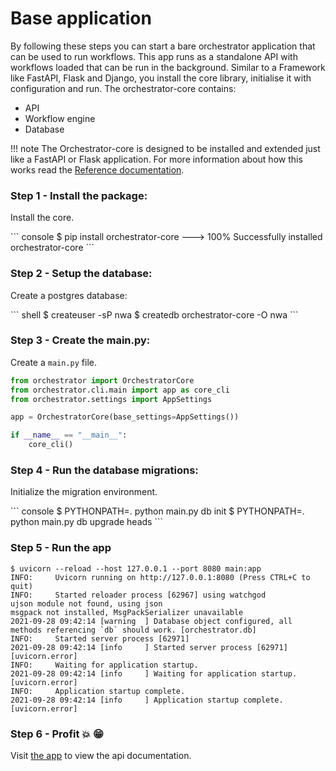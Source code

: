 # Base application

By following these steps you can start a bare orchestrator application that can be used to run workflows. This
app runs as a standalone API with workflows loaded that can be run in the background. Similar to a Framework like FastAPI,
Flask and Django, you install the core library, initialise it with configuration and run. The orchestrator-core contains:

* API
* Workflow engine
* Database


!!! note
    The Orchestrator-core is designed to be installed and extended just like a FastAPI or Flask application. For more
    information about how this works read the [Reference documentation](../reference-docs/app/app.md).


### Step 1 - Install the package:
Install the core.
<div class="termy">
``` console
$ pip install orchestrator-core
---> 100%
Successfully installed orchestrator-core
```
</div>

### Step 2 - Setup the database:
Create a postgres database:

<div class="termy">
``` shell
$ createuser -sP nwa
$ createdb orchestrator-core -O nwa
```
</div>

### Step 3 - Create the main.py:
Create a `main.py` file.

``` python
from orchestrator import OrchestratorCore
from orchestrator.cli.main import app as core_cli
from orchestrator.settings import AppSettings

app = OrchestratorCore(base_settings=AppSettings())

if __name__ == "__main__":
    core_cli()
```


### Step 4 - Run the database migrations:

Initialize the migration environment.
<div class="termy">
``` console
$ PYTHONPATH=. python main.py db init
$ PYTHONPATH=. python main.py db upgrade heads
```
</div>

### Step 5 - Run the app

<div class="termy">

``` shell
$ uvicorn --reload --host 127.0.0.1 --port 8080 main:app
INFO:     Uvicorn running on http://127.0.0.1:8080 (Press CTRL+C to quit)
INFO:     Started reloader process [62967] using watchgod
ujson module not found, using json
msgpack not installed, MsgPackSerializer unavailable
2021-09-28 09:42:14 [warning  ] Database object configured, all methods referencing `db` should work. [orchestrator.db]
INFO:     Started server process [62971]
2021-09-28 09:42:14 [info     ] Started server process [62971] [uvicorn.error]
INFO:     Waiting for application startup.
2021-09-28 09:42:14 [info     ] Waiting for application startup. [uvicorn.error]
INFO:     Application startup complete.
2021-09-28 09:42:14 [info     ] Application startup complete.  [uvicorn.error]
```
</div>

### Step 6 - Profit :boom: :grin:

Visit [the app](http://127.0.0.1:8080/api/redoc) to view the api documentation.
